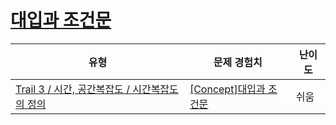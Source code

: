 # [대입과 조건문](https://www.codetree.ai/trails/complete/curated-cards/intro-basic-time-complexity)

|유형|문제 경험치|난이도|
|---|---|---|
|[Trail 3 / 시간, 공간복잡도 / 시간복잡도의 정의](https://www.codetree.ai/trail-info/novice-high/)|[[Concept]대입과 조건문](https://www.codetree.ai/trails/complete/curated-cards/intro-basic-time-complexity/)|쉬움|

